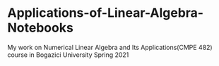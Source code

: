 # Applications-of-Linear-Algebra-Notebooks
My work on Numerical Linear Algebra and Its Applications(CMPE 482) course in Bogazici University Spring 2021
